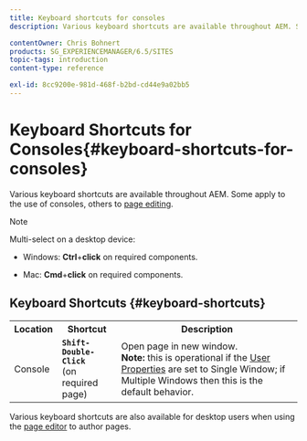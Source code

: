 ```yaml
---
title: Keyboard shortcuts for consoles
description: Various keyboard shortcuts are available throughout AEM. Some apply to the use of consoles, others to page editing.

contentOwner: Chris Bohnert
products: SG_EXPERIENCEMANAGER/6.5/SITES
topic-tags: introduction
content-type: reference

exl-id: 8cc9200e-981d-468f-b2bd-cd44e9a02bb5
---
```

# Keyboard Shortcuts for Consoles{#keyboard-shortcuts-for-consoles}

Various keyboard shortcuts are available throughout AEM. Some apply to the use of consoles, others to [page editing](/help/sites-classic-ui-authoring/classic-page-author-keyboard-shortcuts.md).

>[!NOTE]
>
>Multi-select on a desktop device:
>
>* Windows: **Ctrl**+**click** on required components.
>
>* Mac: **Cmd**+**click** on required components.
>

## Keyboard Shortcuts {#keyboard-shortcuts}

<table>
 <tbody>
  <tr>
   <th>Location</th>
   <th>Shortcut</th>
   <th>Description</th>
  </tr>
  <tr>
   <td>Console</td>
   <td><strong><code>Shift-Double-Click</code></strong><br /> (on required page)</td>
   <td>Open page in new window.<br /> <strong>Note:</strong> this is operational if the <a href="/help/sites-classic-ui-authoring/author-env-user-props.md">User Properties</a> are set to Single Window; if Multiple Windows then this is the default behavior.</td>
  </tr>
 </tbody>
</table>

Various keyboard shortcuts are also available for desktop users when using the [page editor](/help/sites-classic-ui-authoring/classic-page-author-keyboard-shortcuts.md) to author pages.

